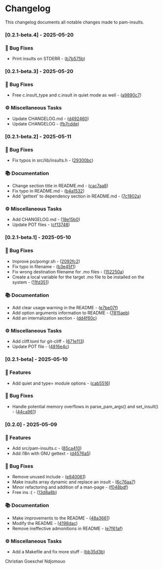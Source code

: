 # Changelog

This changelog documents all notable changes made to pam-insults.

### [0.2.1-beta.4] - 2025-05-20

### 🐛 Bug Fixes

- Print insults on STDERR - ([b7b575b](https://github.com/cgoesche/pam-insults//commit/b7b575b09c053d5b9443c1cc493b9c72faf80f88))

### [0.2.1-beta.3] - 2025-05-20

### 🐛 Bug Fixes

- Free c.insult_type and c.insult in quiet mode as well - ([a9890c7](https://github.com/cgoesche/pam-insults//commit/a9890c7559acc480a42641cc44413eb059add88d))

### ⚙️ Miscellaneous Tasks

- Update CHANGELOG.md - ([d492460](https://github.com/cgoesche/pam-insults//commit/d492460df79d6bc6dfce0cc4906553edb3c906f8))
- Update CHANGELOG - ([fb7cdde](https://github.com/cgoesche/pam-insults//commit/fb7cdde9bef79fc60a924fa121ac8237f6d6104d))

### [0.2.1-beta.2] - 2025-05-11

### 🐛 Bug Fixes

- Fix typos in src/lib/insults.h - ([29300bc](https://github.com/cgoesche/pam-insults//commit/29300bcbae4a205a0ff6a49281cd286a1a537661))

### 📚 Documentation

- Change section title in README.md - ([cac7aa8](https://github.com/cgoesche/pam-insults//commit/cac7aa885d2672c1c416d1125c7bdcae310480b4))
- Fix typo in README.md - ([b4a1532](https://github.com/cgoesche/pam-insults//commit/b4a153259c29d3d3ddae13c8b7e25a67ea9ad0f1))
- Add 'gettext' to dependency section in README.md - ([7c1802a](https://github.com/cgoesche/pam-insults//commit/7c1802a9e0dca3590f30200f03fe1cd50f7c0929))

### ⚙️ Miscellaneous Tasks

- Add CHANGELOG.md - ([18e15b0](https://github.com/cgoesche/pam-insults//commit/18e15b075c72057bc74063c8903565d6bfeaec35))
- Update POT files - ([cf13748](https://github.com/cgoesche/pam-insults//commit/cf13748cb1d760472dc6dce0679ecceb6d5d5b9c))

### [0.2.1-beta.1] - 2025-05-10

### 🐛 Bug Fixes

- Improve po/pomgr.sh - ([2092fc2](https://github.com/cgoesche/pam-insults//commit/2092fc2a94b7c2364458983fcb0d06370eb974c7))
- Fix typo in filename - ([b3e45f1](https://github.com/cgoesche/pam-insults//commit/b3e45f10ed9282fa146cc2fe6406f8787c7c42a3))
- Fix wrong destination filename for .mo files - ([152250a](https://github.com/cgoesche/pam-insults//commit/152250afc6179fc7b048c8194575da7aa7800cca))
- Create a local variable for the target .mo file to be installed on the system - ([11fd351](https://github.com/cgoesche/pam-insults//commit/11fd35123ecece9c7f7d3162dfec0e3cb9c28fba))

### 📚 Documentation

- Add clear usage warning in the README - ([e7be07f](https://github.com/cgoesche/pam-insults//commit/e7be07f8e9ff864c91e3a20662996eeb1e59ce8d))
- Add option arguments information to README - ([7815aeb](https://github.com/cgoesche/pam-insults//commit/7815aeba3091dcdf22ee32289a1142c220605737))
- Add an internalization section - ([dd4f60c](https://github.com/cgoesche/pam-insults//commit/dd4f60c86df8e30ed9f19948d5e9461f6464bce0))

### ⚙️ Miscellaneous Tasks

- Add cliff.toml for git-cliff - ([671e113](https://github.com/cgoesche/pam-insults//commit/671e113d3a0fe1c78324d54f8df5b58b0ed58727))
- Update POT file - ([4816e4c](https://github.com/cgoesche/pam-insults//commit/4816e4c98db5626020f33740a0416c29c4acb97a))

### [0.2.1-beta] - 2025-05-10

### 🚀 Features

- Add quiet and type= module options - ([cab5516](https://github.com/cgoesche/pam-insults//commit/cab55160fae2353af3cd0976614cc64c679ff54a))

### 🐛 Bug Fixes

- Handle potential memory overflows in parse_pam_args() and set_insult() - ([44ca961](https://github.com/cgoesche/pam-insults//commit/44ca961625f3b764ee04d175d2a9d6d566576ce3))

### [0.2.0] - 2025-05-09

### 🚀 Features

- Add src/pam-insults.c - ([85ca410](https://github.com/cgoesche/pam-insults//commit/85ca4108ea50e275ee33756d987cfa2f0cc63497))
- Add i18n with GNU gettext - ([d4576a5](https://github.com/cgoesche/pam-insults//commit/d4576a5c9d51291e8e9edec4cd1c236306e5787c))

### 🐛 Bug Fixes

- Remove unused include - ([e840061](https://github.com/cgoesche/pam-insults//commit/e840061c209af1672b9bdb6e9014753ff64943a2))
- Make insults array dynamic and replace an insult - ([6c76aa7](https://github.com/cgoesche/pam-insults//commit/6c76aa758fbad5564a5a17e17f71fe62cb15586f))
- Minor refactoring and addition of a man-page - ([f048bdf](https://github.com/cgoesche/pam-insults//commit/f048bdf570cd5c1ffb11cc986cfd91ca29fdc7ae))
- Free ins :( - ([13d8a8b](https://github.com/cgoesche/pam-insults//commit/13d8a8b0405e49f4e6be7086b22b09cbf01ed190))

### 📚 Documentation

- Make improvements to the README - ([48a3661](https://github.com/cgoesche/pam-insults//commit/48a3661cf914854839ed8b00c35b032f2732d9a7))
- Modify the README - ([4198dac](https://github.com/cgoesche/pam-insults//commit/4198dacc2f20de6ec954ea4ab47fc6d64a5b4491))
- Remove ineffective admonitions in README - ([e7f61af](https://github.com/cgoesche/pam-insults//commit/e7f61afebbb99bd46fb2fd64c7f186a5b4205541))

### ⚙️ Miscellaneous Tasks

- Add a Makefile and fix more stuff - ([bb35d3b](https://github.com/cgoesche/pam-insults//commit/bb35d3b5a3aa7e519a9269e384f3bbeb12935888))



Christian Goeschel Ndjomouo

